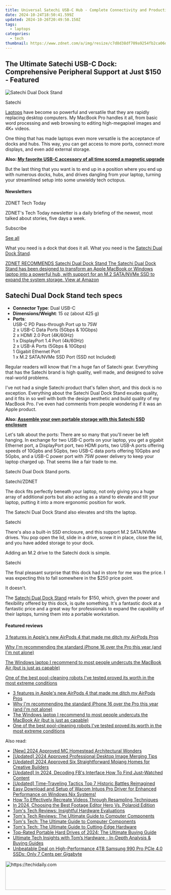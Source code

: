 ```yaml
---
title: Universal Satechi USB-C Hub - Complete Connectivity and Productivity Enhancement at Just $150
date: 2024-10-24T18:50:41.599Z
updated: 2024-10-26T20:49:50.150Z
tags:
  - laptops
categories:
  - tech
thumbnail: https://www.zdnet.com/a/img/resize/c7d8d38df709a9254fb2ca06d8e772e35599c78e/2023/08/18/61892159-27c8-474e-99b7-50b410f5b05f/untitled-1.jpg?auto=webp&fit=crop&frame=1&height=172&width=306
---
```


## The Ultimate Satechi USB-C Dock: Comprehensive Peripheral Support at Just $150 - Featured

![Satechi Dual Dock Stand](https://www.zdnet.com/a/img/resize/b31c068d1ee510c714ce24022d2c5d53e41291e1/2023/08/18/61892159-27c8-474e-99b7-50b410f5b05f/untitled-1.jpg?auto=webp&precrop=1600,898,x0,y2&width=1280)

Satechi

[Laptops](https://www.zdnet.com/article/best-laptop/) have become so powerful and versatile that they are rapidly replacing desktop computers. My MacBook Pro handles it all, from basic word processing and web browsing to editing high-megapixel images and 4K+ videos. 

One thing that has made laptops even more versatile is the acceptance of docks and hubs. This way, you can get access to more ports, connect more displays, and even add external storage. 

**Also: [My favorite USB-C accessory of all time scored a magnetic upgrade](https://www.zdnet.com/article/my-favorite-usb-c-accessory-of-all-time-scored-a-magnetic-upgrade/)**

But the last thing that you want is to end up in a position where you end up with numerous docks, hubs, and drives dangling from your laptop, turning your streamlined setup into some unwieldy tech octopus. 

#### Newsletters

ZDNET Tech Today

ZDNET's Tech Today newsletter is a daily briefing of the newest, most talked about stories, five days a week.

 Subscribe

[See all](https://www.zdnet.com/newsletters/)

What you need is a dock that does it all. What you need is the [Satechi Dual Dock Stand](https://shareasale.com/r.cfm?b=1554062&u=4338022&m=98197&afftrack=techidaily&urllink=https%3A%2F%2Fturtlebeachus.sjv.io%2Fvmebyo). 

[ZDNET RECOMMENDS Satechi Dual Dock Stand The Satechi Dual Dock Stand has been designed to transform an Apple MacBook or Windows laptop into a powerful hub, with support for an M.2 SATA/NVMe SSD to expand the system storage. View at Amazon](https://buy.geni.us/Proxy.ashx?TSID=368250&GR%5FURL=https%3A%2F%2Fwww.amazon.com%2FSatechi-Docking-Station-Ethernet-Enclosure%2Fdp%2FB0CFWX61HL%3Ftag%3Dzd-buy-button-20%26ascsubtag%3D%5F%5FCOM%5FCLICK%5FID%5F%5F%7C3b1e4a7d-8831-4274-bcdb-f367c1660602%7Cdtp&dtb=1)

## Satechi Dual Dock Stand tech specs

* **Connector Type**: Dual USB-C
* **Dimensions/Weight**: 15 oz (about 425 g)
* **Ports**:  
USB-C PD Pass-through Port up to 75W  
2 x USB-C Data Ports (5Gbps & 10Gbps)  
2 x HDMI 2.0 Port (4K/60Hz)  
1 x DisplayPort 1.4 Port (4k/60Hz)  
2 x USB-A Ports (5Gbps & 10Gbps)  
1 Gigabit Ethernet Port  
1 x M.2 SATA/NVMe SSD Port (SSD not Included)

Regular readers will know that I'm a huge fan of Satechi gear. Everything that has the Satechi brand is high quality, well made, and designed to solve real-world problems. 

I've not had a single Satechi product that's fallen short, and this dock is no exception. Everything about the Satechi Dual Dock Stand exudes quality, and it fits in so well with both the design aesthetic and build quality of my MacBook Pro. I've even had comments from people wondering if it was an Apple product. 

**Also: [Assemble your own portable storage with this Satechi SSD enclosure](https://www.zdnet.com/article/assemble-your-own-portable-storage-with-the-satechi-ssd-enclosure/)**

Let's talk about the ports: There are so many that you'll never be left hanging. In exchange for two USB-C ports on your laptop, you get a gigabit Ethernet port, a DisplayPort port, two HDMI ports, two USB-A ports offering speeds of 10Gpbs and 5Gpbs, two USB-C data ports offering 10Gpbs and 5Gpbs, and a USB-C power port with 75W power delivery to keep your laptop charged up. That seems like a fair trade to me.

Satechi Dual Dock Stand ports.

Satechi/ZDNET

The dock fits perfectly beneath your laptop, not only giving you a huge array of additional ports but also acting as a stand to elevate and tilt your laptop, putting it into a more ergonomic position for work.

The Satechi Dual Dock Stand also elevates and tilts the laptop.

Satechi

There's also a built-in SSD enclosure, and this support M.2 SATA/NVMe drives. You pop open the lid, slide in a drive, screw it in place, close the lid, and you have added storage to your dock. 

Adding an M.2 drive to the Satechi dock is simple.

Satechi

The final pleasant surprise that this dock had in store for me was the price. I was expecting this to fall somewhere in the $250 price point. 

It doesn't. 

The [Satechi Dual Dock Stand](https://buy.geni.us/Proxy.ashx?TSID=368250&GR%5FURL=https%3A%2F%2Fwww.amazon.com%2FSatechi-Docking-Station-Ethernet-Enclosure%2Fdp%2FB0CFWX61HL%3Ftag%3Dzd-buy-button-20%26ascsubtag%3D%5F%5FCOM%5FCLICK%5FID%5F%5F%7C3b1e4a7d-8831-4274-bcdb-f367c1660602%7Cdtp&dtb=1) retails for $150, which, given the power and flexibility offered by this dock, is quite something. It's a fantastic dock at a fantastic price and a great way for professionals to expand the capability of their laptops, turning them into a portable workstation.

#### Featured reviews

[3 features in Apple's new AirPods 4 that made me ditch my AirPods Pros](https://www.zdnet.com/article/3-features-in-apples-new-airpods-4-that-made-me-ditch-my-airpods-pros/ "3 features in Apple's new AirPods 4 that made me ditch my AirPods Pros")

[Why I'm recommending the standard iPhone 16 over the Pro this year (and I'm not alone)](https://www.zdnet.com/article/why-im-recommending-the-standard-iphone-16-over-the-pro-this-year-and-im-not-alone/ "Why I'm recommending the standard iPhone 16 over the Pro this year (and I'm not alone)")

[The Windows laptop I recommend to most people undercuts the MacBook Air (but is just as capable)](https://www.zdnet.com/article/the-windows-laptop-i-recommend-to-most-people-undercuts-the-macbook-air-but-is-just-as-capable/ "The Windows laptop I recommend to most people undercuts the MacBook Air (but is just as capable)")

[One of the best pool-cleaning robots I've tested proved its worth in the most extreme conditions](https://www.zdnet.com/article/one-of-the-best-pool-cleaning-robots-ive-tested-proved-its-worth-in-the-most-extreme-conditions/ "One of the best pool-cleaning robots I've tested proved its worth in the most extreme conditions")

* [3 features in Apple's new AirPods 4 that made me ditch my AirPods Pros](https://www.zdnet.com/article/3-features-in-apples-new-airpods-4-that-made-me-ditch-my-airpods-pros/ "3 features in Apple's new AirPods 4 that made me ditch my AirPods Pros")
* [Why I'm recommending the standard iPhone 16 over the Pro this year (and I'm not alone)](https://www.zdnet.com/article/why-im-recommending-the-standard-iphone-16-over-the-pro-this-year-and-im-not-alone/ "Why I'm recommending the standard iPhone 16 over the Pro this year (and I'm not alone)")
* [The Windows laptop I recommend to most people undercuts the MacBook Air (but is just as capable)](https://www.zdnet.com/article/the-windows-laptop-i-recommend-to-most-people-undercuts-the-macbook-air-but-is-just-as-capable/ "The Windows laptop I recommend to most people undercuts the MacBook Air (but is just as capable)")
* [One of the best pool-cleaning robots I've tested proved its worth in the most extreme conditions](https://www.zdnet.com/article/one-of-the-best-pool-cleaning-robots-ive-tested-proved-its-worth-in-the-most-extreme-conditions/ "One of the best pool-cleaning robots I've tested proved its worth in the most extreme conditions")

<ins class="adsbygoogle"
     style="display:block"
     data-ad-format="autorelaxed"
     data-ad-client="ca-pub-7571918770474297"
     data-ad-slot="1223367746"></ins>

<ins class="adsbygoogle"
     style="display:block"
     data-ad-client="ca-pub-7571918770474297"
     data-ad-slot="8358498916"
     data-ad-format="auto"
     data-full-width-responsive="true"></ins>

<span class="atpl-alsoreadstyle">Also read:</span>
<div><ul>
<li><a href="https://digital-screen-recording.techidaily.com/new-2024-approved-mc-homestead-architectural-wonders/"><u>[New] 2024 Approved MC Homestead Architectural Wonders</u></a></li>
<li><a href="https://article-posts.techidaily.com/updated-2024-approved-professional-desktop-image-merging-tips/"><u>[Updated] 2024 Approved Professional Desktop Image Merging Tips</u></a></li>
<li><a href="https://remote-screen-capture.techidaily.com/updated-2024-approved-six-straightforward-mojang-homes-for-creative-builders/"><u>[Updated] 2024 Approved Six Straightforward Mojang Homes for Creative Builders</u></a></li>
<li><a href="https://facebook-clips.techidaily.com/updated-in-2024-decoding-fbs-interface-how-to-find-just-watched-content/"><u>[Updated] In 2024, Decoding FB's Interface How To Find Just-Watched Content</u></a></li>
<li><a href="https://remote-screen-capture.techidaily.com/updated-time-traveling-tactics-top-7-historic-battles-reimagined/"><u>[Updated] Time-Traveling Tactics Top 7 Historic Battles Reimagined</u></a></li>
<li><a href="https://win-amazing.techidaily.com/1722966165856-easy-download-and-setup-of-wacom-intuos-pro-driver-for-enhanced-performance-on-windows-nix-systems/"><u>Easy Download and Setup of Wacom Intuos Pro Driver for Enhanced Performance on Windows Nix Systems!</u></a></li>
<li><a href="https://discover-exclusive.techidaily.com/how-to-effectively-recreate-videos-through-resampling-techniques/"><u>How To Effectively Recreate Videos Through Resampling Techniques</u></a></li>
<li><a href="https://fox-info.techidaily.com/in-2024-choosing-the-best-footage-editor-hero-vs-polaroid-edition/"><u>In 2024, Choosing the Best Footage Editor Hero Vs. Polaroid Edition</u></a></li>
<li><a href="https://hardware-reviews.techidaily.com/toms-tech-reviews-insightful-hardware-evaluations/"><u>Tom's Tech Reviews: Insightful Hardware Evaluations</u></a></li>
<li><a href="https://hardware-reviews.techidaily.com/toms-tech-reviews-the-ultimate-guide-to-computer-components-t17238642572184/"><u>Tom's Tech Reviews: The Ultimate Guide to Computer Components</u></a></li>
<li><a href="https://hardware-reviews.techidaily.com/toms-tech-the-ultimate-guide-to-computer-components/"><u>Tom's Tech: The Ultimate Guide to Computer Components</u></a></li>
<li><a href="https://hardware-reviews.techidaily.com/toms-tech-the-ultimate-guide-to-cutting-edge-hardware-t17238642572195/"><u>Tom's Tech: The Ultimate Guide to Cutting-Edge Hardware</u></a></li>
<li><a href="https://hardware-reviews.techidaily.com/top-rated-portable-hard-drives-of-2024-the-ultimate-buying-guide/"><u>Top-Rated Portable Hard Drives of 2024: The Ultimate Buying Guide</u></a></li>
<li><a href="https://hardware-reviews.techidaily.com/ultimate-tech-insights-with-toms-hardware-in-depth-analysis-and-buying-guides/"><u>Ultimate Tech Insights with Tom’s Hardware - In-Depth Analysis & Buying Guides</u></a></li>
<li><a href="https://hardware-reviews.techidaily.com/unbeatable-deal-on-high-performance-4tb-samsung-990-pro-pcie-40-ssds-only-7-cents-per-gigabyte/"><u>Unbeatable Deal on High-Performance 4TB Samsung 990 Pro PCIe 4.0 SSDs: Only 7 Cents per Gigabyte</u></a></li>
</ul></div>

<!-- affiliate ads begin -->
<a href="https://aligracehair.sjv.io/c/5597632/2012406/19272" target="_top" id="2012406">
  <img src="//a.impactradius-go.com/display-ad/19272-2012406" border="0" alt="https://techidaily.com" width="728" height="90"/>
</a>
<img height="0" width="0" src="https://aligracehair.sjv.io/i/5597632/2012406/19272" style="position:absolute;visibility:hidden;" border="0" />
<!-- affiliate ads end -->

